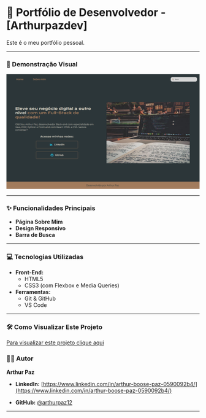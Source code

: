 # 🚀 Portfólio de Desenvolvedor - [Arthurpazdev]

Este é o meu portfólio pessoal.

---

### 📸 Demonstração Visual

![Screenshot da tela inicial do portfólio](./assets/Home.png)


---

### ✨ Funcionalidades Principais

* **Página Sobre Mim**
* **Design Responsivo**
* **Barra de Busca**

---

### 💻 Tecnologias Utilizadas

* **Front-End:**
    * HTML5
    * CSS3 (com Flexbox e Media Queries)
* **Ferramentas:**
    * Git & GitHub
    * VS Code

---

### 🛠️ Como Visualizar Este Projeto

[Para visualizar este projeto clique aqui
](https://portfolio-eight-delta-11.vercel.app/)

### 👨‍💻 Autor

**Arthur Paz**

* **LinkedIn:**
 [https://www.linkedin.com/in/arthur-boose-paz-0590092b4/](https://www.linkedin.com/in/arthur-boose-paz-0590092b4/)
  
* **GitHub:**
  [@arthurpaz12](https://github.com/arthurpaz12)

---
